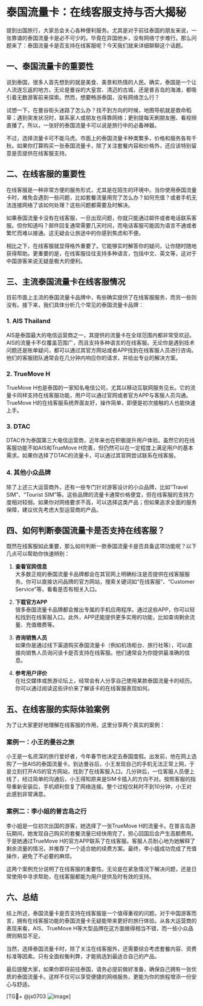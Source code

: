 # 泰国流量卡：在线客服支持与否大揭秘

提到出国旅行，大家总会关心各种便利服务。尤其是对于前往泰国的朋友来说，一张靠谱的泰国流量卡是必不可少的。毕竟在异国他乡，没有网络寸步难行。那么问题来了：泰国流量卡是否支持在线客服呢？今天我们就来详细聊聊这个话题。

## 一、泰国流量卡的重要性

说到泰国，很多人首先想到的就是美食、美景和热情的人民。确实，泰国是一个让人流连忘返的地方。无论是曼谷的大皇宫、清迈的古城，还是普吉岛的海滩，都吸引着无数游客前来探索。然而，想要畅游泰国，没有网络怎么行？

试想一下，在曼谷街头迷路了怎么办？找不到方向的时候，地图导航就是救命稻草；遇到突发状况时，联系家人或朋友也得靠网络；更别提每天刷朋友圈、看视频直播了。所以，一张好的泰国流量卡可以说是旅行中的必备神器。

不过，选择流量卡可不能马虎。市面上的泰国流量卡种类繁多，价格和服务各有千秋。如果你打算购买一张泰国流量卡，除了关注套餐内容和价格外，还应该特别留意是否提供在线客服支持。

## 二、在线客服的重要性

在线客服是一种非常方便的服务形式，尤其是在陌生的环境中。当你使用泰国流量卡时，难免会遇到一些问题，比如套餐流量用完了怎么办？如何充值？或者手机无法连接网络了该如何处理？这些问题都需要及时解决。

如果泰国流量卡没有在线客服，一旦出现问题，你就只能通过邮件或者电话联系客服。但你知道吗？邮件回复通常需要几天时间，而电话客服可能因为语言不通或者繁忙而难以接通。这无疑会让旅途中的你感到焦虑和不便。

相比之下，在线客服就显得格外重要了。它能够实时解答你的疑问，让你随时随地获得帮助。更重要的是，在线客服往往支持多种语言，包括中文、英文等，这对于中国游客来说无疑是极大的便利。

## 三、主流泰国流量卡在线客服情况

目前市面上主流的泰国流量卡品牌中，有些确实提供了在线客服服务，而另一些则没有。接下来，我们具体分析几个常见的泰国流量卡品牌：

### 1. **AIS Thailand**

AIS是泰国最大的电信运营商之一，其提供的流量卡在全球范围内都非常受欢迎。AIS的流量卡不仅覆盖范围广，而且支持多种语言的在线客服。无论你是遇到技术问题还是账单疑问，都可以通过其官方网站或者APP找到在线客服人员进行咨询。他们的客服团队通常会在几分钟内响应你的请求，并给出专业的解决方案。

### 2. **TrueMove H**

TrueMove H也是泰国的一家知名电信公司，尤其以移动互联网服务见长。它的流量卡同样支持在线客服功能，用户可以通过官网或者官方APP与客服人员沟通。TrueMove H的在线客服系统界面友好，操作简单，即便是初次接触的人也能快速上手。

### 3. **DTAC**

DTAC作为泰国第三大电信运营商，近年来也在积极提升用户体验。虽然它的在线客服功能不如AIS和TrueMove H完善，但仍然可以在一定程度上满足用户的基本需求。如果你选择了DTAC的流量卡，可以通过其官网尝试联系在线客服。

### 4. **其他小众品牌**

除了上述三大运营商外，还有一些专门针对游客设计的小众品牌，比如“Travel SIM”、“Tourist SIM”等。这些品牌的流量卡通常价格便宜，但在线客服的支持力度相对较弱。如果你对网络要求不高，可以选择这类产品；但如果追求全面的服务保障，建议优先考虑大型运营商的产品。

## 四、如何判断泰国流量卡是否支持在线客服？

既然在线客服如此重要，那么如何判断一款泰国流量卡是否具备这项功能呢？以下几点可以帮助你快速辨别：

1. **查看官网信息**  
   大多数正规的泰国流量卡品牌都会在其官网上明确标注是否提供在线客服服务。你可以直接访问品牌的官方网站，搜索关键词如“在线客服”、“Customer Service”等，看看是否有相关入口。

2. **下载官方APP**  
   很多泰国流量卡品牌都会推出专属的手机应用程序。通过这些APP，你可以轻松找到在线客服入口。此外，APP还能提供更多实用的功能，比如查询剩余流量、充值缴费等。

3. **咨询销售人员**  
   如果你是通过线下渠道购买泰国流量卡（例如机场柜台、旅行社等），可以直接向销售人员询问该卡是否支持在线客服。他们通常会为你提供最准确的信息。

4. **参考用户评价**  
   在社交媒体或旅游论坛上，经常会有人分享自己使用某款泰国流量卡的经历。你可以通过阅读这些评价来了解该卡的在线客服表现如何。

## 五、在线客服的实际体验案例

为了让大家更好地理解在线客服的作用，这里分享两个真实的案例：

### 案例一：小王的曼谷之旅

小王是一名资深的旅行爱好者，今年春节他决定去泰国度假。出发前，他在网上选购了一张AIS的泰国流量卡。到达曼谷后，小王发现自己的手机无法正常上网，于是立刻打开AIS的官方网站，找到了在线客服入口。几分钟后，一位客服人员便上线了，经过简单的沟通后，小王得知原来是SIM卡插入的方向不对。按照客服的指导重新安装后，手机顺利恢复了网络连接。整个过程仅耗时不到10分钟，小王对此感到非常满意。

### 案例二：李小姐的普吉岛之行

李小姐是一位初次出国的游客，她选择了一张TrueMove H的流量卡。在普吉岛游玩期间，她发现自己购买的套餐流量已经快用完了，担心回国后会产生高额费用。于是她通过TrueMove H的官方APP联系了在线客服。客服人员耐心地为她解释了剩余流量的情况，并推荐了一个适合她的续费方案。最终，李小姐成功完成了充值操作，避免了不必要的麻烦。

这两个案例充分说明了在线客服的重要性。无论是在紧急情况下解决问题，还是日常使用中寻求帮助，在线客服都能为用户提供及时有效的支持。

## 六、总结

综上所述，泰国流量卡是否支持在线客服是一个值得重视的问题。对于中国游客而言，拥有在线客服功能的泰国流量卡无疑能带来更好的旅行体验。从各大运营商的表现来看，AIS、TrueMove H等大型品牌在这方面做得相当不错，而一些小众品牌则稍显不足。

当然，选择泰国流量卡时，除了关注在线客服外，还需要综合考虑套餐内容、资费标准等因素。只有全面权衡利弊，才能挑选到最适合自己的产品。

最后提醒大家，如果你即将前往泰国，请务必提前做好准备，确保自己拥有一张优质的泰国流量卡。这样不仅可以享受便捷的网络服务，更能为你的旅程增添一份安心与舒适。

[TG💪+ @jx0703 ![Image](https://github.com/user-attachments/assets/dbca1d08-cadb-493c-b0ec-ad6f7a83f270)]